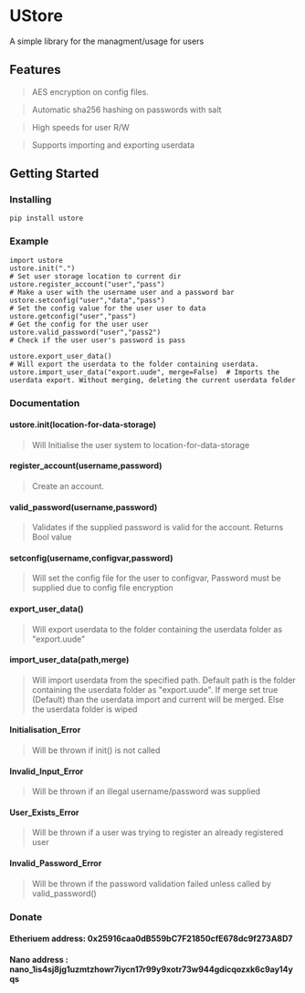 
# UStore

A simple library for the managment/usage for users

## Features

> AES encryption on config files.

> Automatic sha256 hashing on passwords with salt

> High speeds for user R/W

> Supports importing and exporting userdata

## Getting Started

### Installing

```
pip install ustore
```

### Example

```
import ustore
ustore.init(".")                                                                                     # Set user storage location to current dir
ustore.register_account("user","pass")                                    # Make a user with the username user and a password bar
ustore.setconfig("user","data","pass")                                     # Set the config value for the user user to data
ustore.getconfig("user","pass")                                                   # Get the config for the user user
ustore.valid_password("user","pass2")                                    # Check if the user user's password is pass

ustore.export_user_data()                                                             # Will export the userdata to the folder containing userdata.
ustore.import_user_data("export.uude", merge=False)  # Imports the userdata export. Without merging, deleting the current userdata folder
```

### Documentation

#### ustore.init(location-for-data-storage) 
> Will Initialise the user system to location-for-data-storage


#### register_account(username,password)
> Create an account.


#### valid_password(username,password)
> Validates if the supplied password is valid for the account.
> Returns Bool value


#### setconfig(username,configvar,password)
> Will set the config file for the user to configvar, Password must be supplied due to config file encryption


#### export_user_data()
> Will export userdata to the folder containing the userdata folder as "export.uude"


#### import_user_data(path,merge)
> Will import userdata from the specified path. Default path is the folder containing the userdata folder as "export.uude".
> If merge set true (Default) than the userdata import and current will be merged. Else the userdata folder is wiped


#### Initialisation_Error 
> Will be thrown if init() is not called


#### Invalid_Input_Error
> Will be thrown if an illegal username/password was supplied


#### User_Exists_Error
> Will be thrown if a user was trying to register an already registered user


#### Invalid_Password_Error
> Will be thrown if the password validation failed unless called by valid_password()


### Donate

#### Etheriuem address: 0x25916caa0dB559bC7F21850cfE678dc9f273A8D7

#### Nano address : nano_1is4sj8jg1uzmtzhowr7iycn17r99y9xotr73w944gdicqozxk6c9ay14yqs